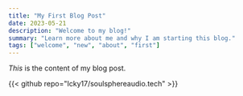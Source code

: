 ```yaml
---
title: "My First Blog Post"
date: 2023-05-21
description: "Welcome to my blog!"
summary: "Learn more about me and why I am starting this blog."
tags: ["welcome", "new", "about", "first"]
---
```

_This_ is the content of my blog post.

{{< github repo="Icky17/soulsphereaudio.tech" >}}
